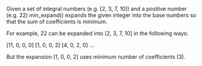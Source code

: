 Given a set of integral numbers (e.g. [2, 3, 7, 10]) and a positive number
(e.g. 22) min_expand() expands the given integer into the base numbers so
that the sum of coefficients is minimum.

For example, 22 can be expanded into [2, 3, 7, 10] in the following ways:

[11, 0, 0, 0]
[1, 0, 0, 2]
[4, 0, 2, 0]
...

But the expansion [1, 0, 0, 2] uses minimum number of coefficients (3).
